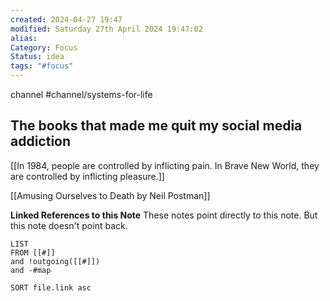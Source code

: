 ```yaml
---
created: 2024-04-27 19:47
modified: Saturday 27th April 2024 19:47:02
alias: 
Category: Focus
Status: idea
tags: "#focus"
---
```

channel #channel/systems-for-life
## The books that made me quit my social media addiction

[[In 1984, people are controlled by inflicting pain. In Brave New World, they are controlled by inflicting pleasure.]]

[[Amusing Ourselves to Death by Neil Postman]]

**Linked References to this Note**
These notes point directly to this note. But this note doesn't point back.
```dataview
LIST
FROM [[#]]
and !outgoing([[#]])
and -#map

SORT file.link asc
```



